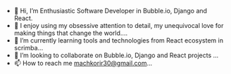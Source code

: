 - 👋 Hi, I’m Enthusiastic Software Developer in Bubble.io, Django and React.
- 👀 I enjoy using my obsessive attention to detail, my unequivocal love for making things that change the world....
- 🌱 I’m currently learning tools and technologies from React ecosystem in scrimba...
- 💞️ I’m looking to collaborate on Bubble.io, Django and React projects ...
- 📫 How to reach me machkorir30@gmail.com...

<!---
mach701/mach701 is a ✨ special ✨ repository because its `README.md` (this file) appears on your GitHub profile.
You can click the Preview link to take a look at your changes.
--->
